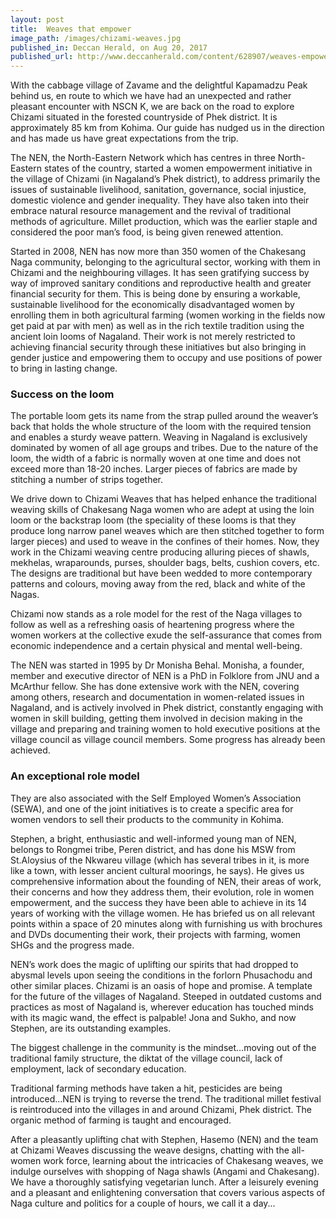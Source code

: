 ```yaml
---
layout: post
title:  W​eaves that empower
image_path: /images/chizami-weaves.jpg
published_in: Deccan Herald, on Aug 20, 2017​
published_url: http://www.deccanherald.com/content/628907/weaves-empower.html&secid=48&p=1
---
```


With the cabbage village of Zavame and the delightful Kapamadzu Peak behind us, en route to which we have had an unexpected and rather pleasant encounter with NSCN K, we are back on the road to explore Chizami situated in the forested countryside of Phek district.<!--more--> It is approximately 85 km from Kohima. Our guide has nudged us in the direction and has made us have great expectations from the trip.

The NEN, the North-Eastern Network which has centres in three North-Eastern states of the country, started a women empowerment initiative in the village of Chizami (in Nagaland’s Phek district), to address primarily the issues of sustainable livelihood, sanitation, governance, social injustice, domestic violence and gender inequality. They have also taken into their embrace natural resource management and the revival of traditional methods of agriculture. Millet production, which was the earlier staple and considered the poor man’s food, is being given renewed attention.

Started in 2008, NEN has now more than 350 women of the Chakesang Naga community, belonging to the agricultural sector, working with them in Chizami and the neighbouring villages. It has seen gratifying success by way of improved sanitary conditions and reproductive health and greater financial security for them. This is being done by ensuring a workable, sustainable livelihood for the economically disadvantaged women by enrolling them in both agricultural farming (women working in the fields now get paid at par with men) as well as in the rich textile tradition using the ancient loin looms of Nagaland. Their work is not merely restricted to achieving financial security through these initiatives but also bringing in gender justice and empowering them to occupy and use positions of power to bring in lasting change.

### Success on the loom

The portable loom gets its name from the strap pulled around the weaver’s back that holds the whole structure of the loom with the required tension and enables a sturdy weave pattern. Weaving in Nagaland is exclusively dominated by women of all age groups and tribes. Due to the nature of the loom, the width of a fabric is normally woven at one time and does not exceed more than 18-20 inches. Larger pieces of fabrics are made by stitching a number of strips together.

We drive down to Chizami Weaves that has helped enhance the traditional weaving skills of Chakesang Naga women who are adept at using the loin loom or the backstrap loom (the speciality of these looms is that they produce long narrow panel weaves which are then stitched together to form larger pieces) and used to weave in the confines of their homes. Now, they work in the Chizami weaving centre producing alluring pieces of shawls, mekhelas, wraparounds, purses, shoulder bags, belts, cushion covers, etc. The designs are traditional but have been wedded to more contemporary patterns and colours, moving away from the red, black and white of the Nagas.

Chizami now stands as a role model for the rest of the Naga villages to follow as well as a refreshing oasis of heartening progress where the women workers at the collective exude the self-assurance that comes from economic independence and a certain physical and mental well-being.

The NEN was started in 1995 by Dr Monisha Behal. Monisha, a founder, member and executive director of NEN is a PhD in Folklore from JNU and a McArthur fellow. She has done extensive work with the NEN, covering among others, research and documentation in women-related issues in Nagaland, and is actively involved in Phek district, constantly engaging with women in skill building, getting them involved in decision making in the village and preparing and training women to hold executive positions at the village council as village council members. Some progress has already been achieved.

### An exceptional role model

They are also associated with the Self Employed Women’s Association (SEWA), and one of the joint initiatives is to create a specific area for women vendors to sell their products to the community in Kohima.

Stephen, a bright, enthusiastic and well-informed young man of NEN, belongs to Rongmei tribe, Peren district, and has done his MSW from St.Aloysius of the Nkwareu village (which has several tribes in it, is more like a town, with lesser ancient cultural moorings, he says). He gives us comprehensive information about the founding of NEN, their areas of work, their concerns and how they address them, their evolution, role in women empowerment, and the success they have been able to achieve in its 14 years of working with the village women. He has briefed us on all relevant points within a space of 20 minutes along with furnishing us with brochures and DVDs documenting their work, their projects with farming, women SHGs and the progress made.

NEN’s work does the magic of uplifting our spirits that had dropped to abysmal levels upon seeing the conditions in the forlorn Phusachodu and other similar places. Chizami is an oasis of hope and promise. A template for the future of the villages of Nagaland. Steeped in outdated customs and practices as most of Nagaland is, wherever education has touched minds with its magic wand, the effect is palpable! Jona and Sukho, and now Stephen, are its outstanding examples.

The biggest challenge in the community is the mindset…moving out of the traditional family structure, the diktat of the village council, lack of employment, lack of secondary education.

Traditional farming methods have taken a hit, pesticides are being introduced…NEN is trying to reverse the trend. The traditional millet festival is reintroduced into the villages in and around Chizami, Phek district. The organic method of farming is taught and encouraged.

After a pleasantly uplifting chat with Stephen, Hasemo (NEN) and the team at Chizami Weaves discussing the weave designs, chatting with the all-women work force, learning about the intricacies of Chakesang weaves, we indulge ourselves with shopping of Naga shawls (Angami and Chakesang). We have a thoroughly satisfying vegetarian lunch. After a leisurely evening and a pleasant and enlightening conversation that covers various aspects of Naga culture and politics for a couple of hours, we call it a day...
